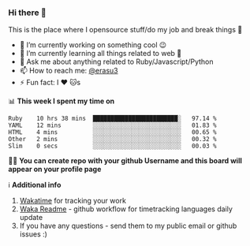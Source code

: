 ### Hi there 👋
This is the place where I opensource stuff/do my job and break things :rofl:

- 🔭 I’m currently working on something cool :wink:
- 🌱 I’m currently learning all things related to web 🤪
- 💬 Ask me about anything related to Ruby/Javascript/Python
- 📫 How to reach me: [@erasu3](https://t.me/erasu3)
- ⚡ Fun fact: I :heart: :cat:s

📊 **This week I spent my time on**
<!--START_SECTION:waka-->
```text
Ruby    10 hrs 38 mins  ████████████████████████░   97.14 % 
YAML    12 mins         ░░░░░░░░░░░░░░░░░░░░░░░░░   01.83 % 
HTML    4 mins          ░░░░░░░░░░░░░░░░░░░░░░░░░   00.65 % 
Other   2 mins          ░░░░░░░░░░░░░░░░░░░░░░░░░   00.32 % 
Slim    0 secs          ░░░░░░░░░░░░░░░░░░░░░░░░░   00.03 %
```
<!--END_SECTION:waka-->

👨‍🏫 **You can create repo with your github Username and this board will appear on your profile page**


ℹ️ **Additional info**
1. [Wakatime](https://wakatime.com/integrations) for tracking your work
2. [Waka Readme](https://github.com/athul/waka-readme) - github workflow for timetracking languages daily update
3. If you have any questions - send them to my public email or github issues :)
